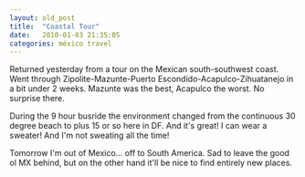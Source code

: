 ```yaml
---
layout: old_post
title:  "Coastal Tour"
date:   2010-01-03 21:35:05 
categories: méxico travel 
---
```

Returned yesterday from a tour on the Mexican south-southwest coast. Went through Zipolite-Mazunte-Puerto Escondido-Acapulco-Zihuatanejo in a bit under 2 weeks. Mazunte was the best, Acapulco the worst. No surprise there. 

During the 9 hour busride the environment changed from the continuous 30 degree beach to plus 15 or so here in DF. And it's great! I can wear a sweater! And I'm not sweating all the time!

Tomorrow I'm out of Mexico... off to South America. Sad to leave the good ol MX behind, but on the other hand it'll be nice to find entirely new places.
